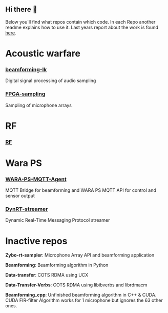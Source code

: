 ## Hi there 👋
Below you'll find what repos contain which code. In each Repo another readme explains how to use it. Last years report about the work is found [here](https://github.com/acoustic-warfare/Beamforming/blob/main/Ljudkriget.pdf).

# Acoustic warfare
### [beamforming-lk](https://github.com/acoustic-warfare/beamforming-lk)
Digital signal processing of audio sampling

### [FPGA-sampling](https://github.com/acoustic-warfare/FPGA-sampling)
Sampling of microphone arrays

# RF

### [RF](https://github.com/acoustic-warfare/RF)

# Wara PS
### [WARA-PS-MQTT-Agent](https://github.com/acoustic-warfare/WARA-PS-MQTT-Agent)
MQTT Bridge for beamforming and WARA PS MQTT API for control and sensor output

### [DynRT-streamer](https://github.com/acoustic-warfare/DynRT-streamer)
Dynamic Real-Time Messaging Protocol streamer

# Inactive repos
**Zybo-rt-sampler**: Microphone Array API and beamforming application 
 
**Beamforming**: Beamforming algorithm in Python

**Data-transfer**: COTS RDMA using UCX

**Data-Transfer-Verbs**: COTS RDMA using libibverbs and librdmacm

**Beamforming_cpp**: Unfinished beamforming algorithm in C++ & CUDA. 
CUDA FIR-filter Algorithm works for 1 microphone but ignores the 63 other ones.

